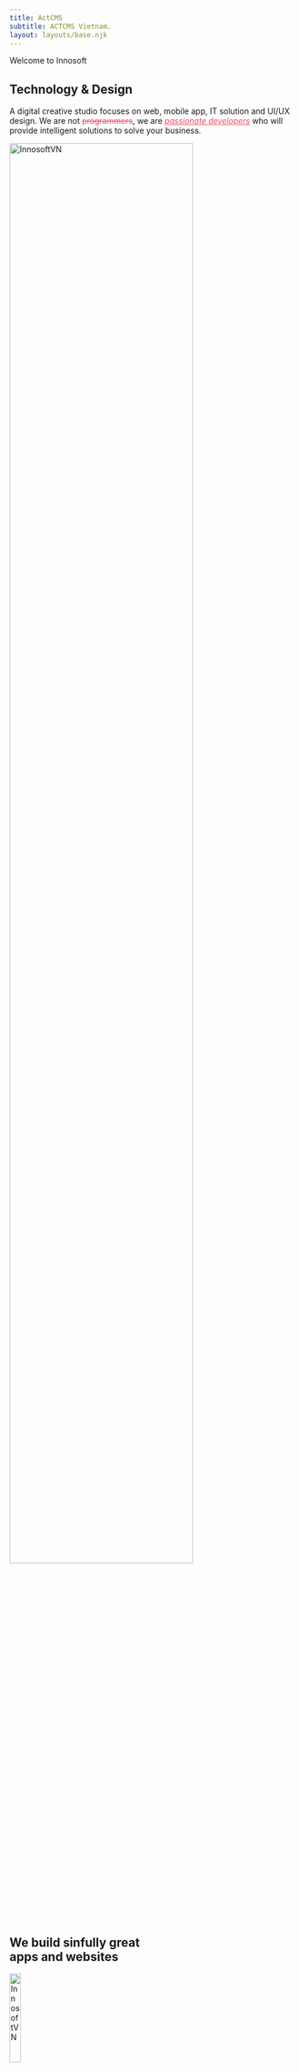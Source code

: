 ```yaml
---
title: ActCMS
subtitle: ACTCMS Vietnam.
layout: layouts/base.njk
---
```

<section class="banner-two" id="home">
	<div class="container-fluid">
		<div class="row">
			<div data-aos="fade-right" class="col-lg-6 col-md-12 col-sm-12 col-xs-12 banner-one__content">
				<p data-aos="fade-up" data-delay-duration="4000" data-aos-duration="1000" class="banner-one__text">Welcome to Innosoft</p>
				<h2 data-aos="fade-up" data-delay-duration="4000" data-aos-duration="1500" class="banner-one__title">Technology & Design</h2>
					<p data-aos="fade-up" data-delay-duration="4000" data-aos-duration="2000" class="description">
						A digital creative studio focuses on web, mobile app, IT solution and UI/UX design. We are not <span style="text-decoration-line:line-through; color:rgba(231,45,75,0.85); ">programmers</span>, we are <em style="text-decoration-line:underline; color: rgba(231,45,75,0.85); ">passionate developers</em> who will provide intelligent solutions to solve your business. </p>
				<!-- /.banner-one__title -->
			</div>
			<!-- /.banner-one__content -->
			<div data-aos="zoom-in-up" data-delay-duration="4000" data-aos-duration="1800" class="col-lg-6 col-md-12 col-sm-12 col-xs-12">
				<img src="images/main_img.svg" class="img_main float-right" alt="InnosoftVN" width="80%"/>
			</div>
			<!-- /.banner-one__moc-wrapper -->
		</div>
	</div>
	<!-- /.container -->
</section>
<!-- /.banner-two -->

<section class="sec-one" id="faqs">
	<div class="container-fluid">
		<div class="row">
			<div class="col-lg-12 col-sm-12 col-xs-12">
				<div data-aos="fade-up" class="feature-one__content">
					<h2 data-aos="fade-up" data-delay-duration="4000" data-aos-duration="1500" class="banner-one__title_sec">We build sinfully great<br> apps and websites</h2>
				</div>
			</div>
			<!-- /.row -->
		</div>
	 <!-- Swiper -->
		<div class="owl-carousel owl-theme">
			<div class="bg_case">
				<div class="row">
					<div class="col-lg-6 col-md-12 col-sm-12 col-xs-12">
						<img alt="InnosoftVN" src="images/ex_1.svg" width="20%"/>
						<h4 class="mt-5 banner-one__title_case">Web platform & mobile app for Sonder </h4>
						<p>Sonder - Tea & Coffee is a combination of style and new food and dishes.</p>
						<a class="thm-btn-case thm-btn mt-5" href="https://sonderteacoffee.com/" target="_blank">Live Version <img alt="InnosoftVN" class="img-btn" src="images/live.svg" /></a>
					</div>
					<div class="col-lg-6 col-md-12 col-sm-12 col-xs-12 mt-5">
						<img src="images/sonder.jpg" class="img-case" width="120%">
					</div>	
				</div>
			</div>
			<div class="bg_case_1">
				<div class="row">
					<div class="col-lg-6">
						<img alt="InnosoftVN" src="images/ex_5.svg" width="20%"/>
						<h4 class="mt-5 banner-one__title_case">Mobile app for King Education </h4>
						<p>King Education is the best English language system in Can Tho with a team of highly qualified.</p>
						<a class="thm-btn-case thm-btn mt-5" href="https://kingeducation.vn/" target="_blank">Live Version <img alt="InnosoftVN" class="img-btn" src="images/live.svg" /></a>
					</div>
					<div class="col-lg-6">
						<img src="images/kingedu.jpg" class="img-case" width="100%">
					</div>	
				</div>
			</div>
			<div class="bg_case_2">
				<div class="row">
					<div class="col-lg-6">
						<img alt="InnosoftVN" src="images/ex_6.svg" width="30%"/>
						<h4 class="mt-5 banner-one__title_case">Website for TANDO </h4>
						<p>Engage An Extraordinary Think And Do (TANDO) Tank. TANDO Fellows connect difficult problems with technological solutions and markets.</p>
						<a class="thm-btn-case thm-btn mt-5" href="https://tando.org/" target="_blank">Live Version <img alt="InnosoftVN" class="img-btn" src="images/live.svg" /></a>
					</div>
					<div class="col-lg-6 mt-5">
						<img src="images/tando.jpg" class="img-case" width="120%">
					</div>	
				</div>
			</div>
			<div class="bg_case_3">
				<div class="row">
					<div class="col-lg-6">
						<img alt="InnosoftVN" src="images/ex_3.svg" width="35%"/>
						<h4 class="mt-5 banner-one__title_case">Website for Ve Mekong </h4>
						<p>VeMekong is the best local travel company in Can Tho city specialising in hand-crafted, small and intimate group guided tours to Can Tho in Mekong Delta, Vietnam.</p>
						<a class="thm-btn-case thm-btn mt-5" href="http://vemekong.com/" target="_blank">Live Version <img alt="InnosoftVN" class="img-btn" src="images/live.svg" /></a>
					</div>
					<div class="col-lg-6 mt-5">
						<img src="images/vemekong.jpg" class="img-case" width="120%">
					</div>	
				</div>
			</div>
			<div class="bg_case_4">
				<div class="row">
					<div class="col-lg-6">
						<img alt="InnosoftVN" src="images/ex_4.svg" width="15%"/>
						<h4 class="mt-5 banner-one__title_case">Website for Vietnam Pangasius Association </h4>
						<p>Vietnam Pangasius Association is a socio-professional organization of Vietnamese organizations and individuals operating in the field of farming and processing. </p>
						<a class="thm-btn-case thm-btn mt-5" href="https://www.pangasiusmap.com/" target="_blank">Live Version <img alt="InnosoftVN" class="img-btn" src="images/live.svg" /></a>
					</div>
					<div class="col-lg-6 mt-5">
						<img src="images/map.jpg" class="img-case" width="120%">
					</div>	
				</div>
			</div>
		</div>
		<!-- /.container -->
	</div>
</section>
<section class="sec-one" id="faqs">
	<div class="container-fluid">
		<div class="row">
			<div class="col-lg-12 col-sm-12 col-xs-12">
				<div data-aos="fade-up" class="feature-one__content">
					<h2 data-aos="fade-up" data-delay-duration="1000" data-aos-duration="1500" class="banner-one__title_sec">What they say,<br>Trusted by clients</h2>
				</div>
			</div>
			<!-- /.row -->
		</div>
		<div class="row">
			<div class="col-lg-2 col-md-4 col-sm-4 col-xs-4">
				<img alt="InnosoftVN" src="images/client.svg" class="img-client-say" width="50%"/>
			</div>
			<div class="col-lg-10 col-md-8 col-sm-8 col-xs-8">
				<div class="owl-carousel_2 owl-theme">
					<div class="p-5">
						<p data-aos="fade-up" data-delay-duration="1000" data-aos-duration="800" class="client_say">Their design is elegant and delicate. That's what I need for my website. </p>
						<hr class="mt-2">
						<div class="row mt-2">
							<div class="col-lg-9">
								<p class="mb-2 f_20">Fred Young Phillips</p>
								<p class="banner-one__sub">Professor at the university of New Mexico, Head of TANDO - US</p>
							</div>
						</div>
					</div>
					<div class="p-5">
						<p data-aos="fade-up" data-delay-duration="1000" data-aos-duration="1000" class="client_say">INNOSOFT cung cấp cho doanh nghiệp tôi những giải pháp hợp lý để giải quyết vấn đề mà công ty chúng tôi gặp. </p>
						<hr class="mt-2">
						<div class="row mt-2">
							<div class="col-lg-9">
								<p class="mb-2 f_20">Vương Tấn Minh Khoa</p>
								<p class="banner-one__sub">Chairman of King Education - Viet Nam</p>
							</div>
						</div>
					</div>
					<div class="p-5">
						<p data-aos="fade-up" data-delay-duration="1000" data-aos-duration="1000" class="client_say">They have a smart team and well skilled. More than that, they also suggest some suitable solutions for my project. </p>
						<hr class="mt-2">
						<div class="row mt-2">
							<div class="col-lg-9">
								<p class="mb-2 f_20">Chan Yip Fung (Jason)</p>
								<p class="banner-one__sub">CEO of Jason Official Computer Complex Service Co. - Hong Kong</p>
							</div>
						</div>
					</div>
					<div class="p-5">
						<p data-aos="fade-up" data-delay-duration="1000" data-aos-duration="1000" class="client_say">Tôi rất hài lòng về Innosoft - Thiết kế website rất đẳng cấp và bảo mật rất tốt. 100% chắc chắn tôi sẽ giới thiệu bạn bè liên hệ Innosoft khi có nhu cầu về thiết kế website </p>
						<hr class="mt-2">
						<div class="row mt-2">
							<div class="col-lg-9">
								<p class="mb-2 f_20">Thomas Nguyen</p>
								<p class="banner-one__sub">CEO of inbound foreign visitors in Can Tho - Viet Nam</p>
							</div>
						</div>
					</div>
				</div>								
			</div>	
		</div>
		<!-- /.container -->
	</div>
</section>
<section class="sec-one" id="service">
	<div class="container-fluid">
		<div class="row">
			<div class="col-lg-12 col-sm-12 col-xs-12">
				<div data-aos="fade-up" class="feature-one__content">
					<h2 data-aos="fade-up" data-delay-duration="1000" data-aos-duration="1500" class="banner-one__title_sec">We’re a team of <br>skilled professionals</h2>
				</div>
			</div>
			<!-- /.row -->
		</div>
		<div class="row">
			<div class="col-lg-3 d-flex">
				<div class="skill_case p-5">
					<img alt="InnosoftVN" class="img-btn" src="images/graphic.svg" width="135" height="130"/>
					<p data-aos="fade-up" data-delay-duration="500" data-aos-duration="800" class="client_say mt-5">UI-UX Design</p>
					<p data-aos="fade-up" data-delay-duration="800" data-aos-duration="1100">Our UI/UX team of designers create intuitive user interfaces that increase conversions, reduce cost of maintenance and leave a lasting impression.</p>
				</div>
			</div>
			<div class="col-lg-3 d-flex">
				<div class="skill_case p-5">
					<img alt="InnosoftVN" class="img-btn" src="images/develop.svg" width="135" height="130"/>
					<p data-aos="fade-up" data-delay-duration="500" data-aos-duration="800" class="client_say mt-5">Development</p>
					<p data-aos="fade-up" data-delay-duration="800" data-aos-duration="1100">We develop robust and scallable solutions that enable startups, small-scale businesses, organizations.</p>
				</div>
			</div>
			<div class="col-lg-3 d-flex">
				<div class="skill_case p-5">
					<img alt="InnosoftVN" class="img-btn" src="images/mobile.svg" width="135" height="130"/>
					<p data-aos="fade-up" data-delay-duration="500" data-aos-duration="800" class="client_say mt-5">Mobile Apps</p>
					<p data-aos="fade-up" data-delay-duration="800" data-aos-duration="1100">Got an app idea? Our team of talented engineers can transform your ideas into solutions that drive your business goals.</p>
				</div>
			</div>
			<div class="col-lg-3 d-flex">
				<div class="skill_case p-5">
					<img alt="InnosoftVN" class="img-btn" src="images/domain.svg" width="135"height="130"/>
					<p data-aos="fade-up" data-delay-duration="500" data-aos-duration="800" class="client_say mt-5">Domain & Hosting</p>
					<p data-aos="fade-up" data-delay-duration="800" data-aos-duration="1100">Whatever your situation, we can translate technical and business requirements into infrastructure solutions that meet your needs.</p>
				</div>
			</div>
		</div>
		<!-- /.container -->
	</div>

</section>
<!-- /.cta-one -->
<section class="sec-one" id="download">
	<div class="container text-center">
		<h2 data-aos="fade-up" data-delay-duration="1000" data-aos-duration="800" class="banner-one__title_sec">Let’s connect </h2>
		<a data-aos="fade-up" data-aos-anchor-placement="bottom-bottom" data-aos-duration="1000"
			class="thm-btn mb-5" href="mailto:support@innosoft.com.vn">Get in touch <img alt="InnosoftVN" class="img-btn" src="images/get.svg" /></a>
	</div>
	<!-- /.container -->
</section>